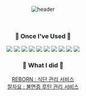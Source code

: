 <div align=center>
  
![header](https://capsule-render.vercel.app/api?type=cylinder&color=000000&height=120&section=header&text=choooii&fontColor=ffffff&fontSize=70&animation=fadeIn&fontAlignY=55&desc=%20&descAlignY=62&descAlign=62)

<br>

<h3>📝 Once I've Used 📝</h3>
<img src="https://img.shields.io/badge/PHP-777BB4?style=flat-square&logo=PHP&logoColor=white"/> <img src="https://img.shields.io/badge/MariaDB-003545?style=flat-square&logo=MariaDB&logoColor=white"/> <img src="https://img.shields.io/badge/Laravel-FF2D20?style=flat-square&logo=laravel&logoColor=white"/> <img src="https://img.shields.io/badge/HTML5-E34F26?style=flat-square&logo=HTML5&logoColor=white"/>
<img src="https://img.shields.io/badge/CSS3-1572B6?style=flat-square&logo=CSS3&logoColor=white"/> <img src="https://img.shields.io/badge/JavaScript-F7DF1E?style=flat-square&logo=JavaScript&logoColor=white"/> <img src="https://img.shields.io/badge/Vue.js-4FC08D?style=flat-square&logo=Vue.js&logoColor=white"/> <img src="https://img.shields.io/badge/Bootstrap-7952B3?style=flat-square&logo=Bootstrap&logoColor=white"/> <img src="https://img.shields.io/badge/Jira-0052CC?style=flat-square&logo=Jira&logoColor=white"/> <img src="https://img.shields.io/badge/Notion-white?style=flat-square&logo=Notion&logoColor=black"/>

<br>
<h3>🎨 What I did 🎨</h3>
<a href="https://car4036.notion.site/ba6d32215329464f93b7e05523c583dc?pvs=4">REBORN : 식단 관리 서비스</a>
<br>
<a href="https://car4036.notion.site/ffbdfdbb729e4b13bb262d3ff482b80e?pvs=4">잘자요 : 불면증 루틴 관리 서비스</a>

</div>

